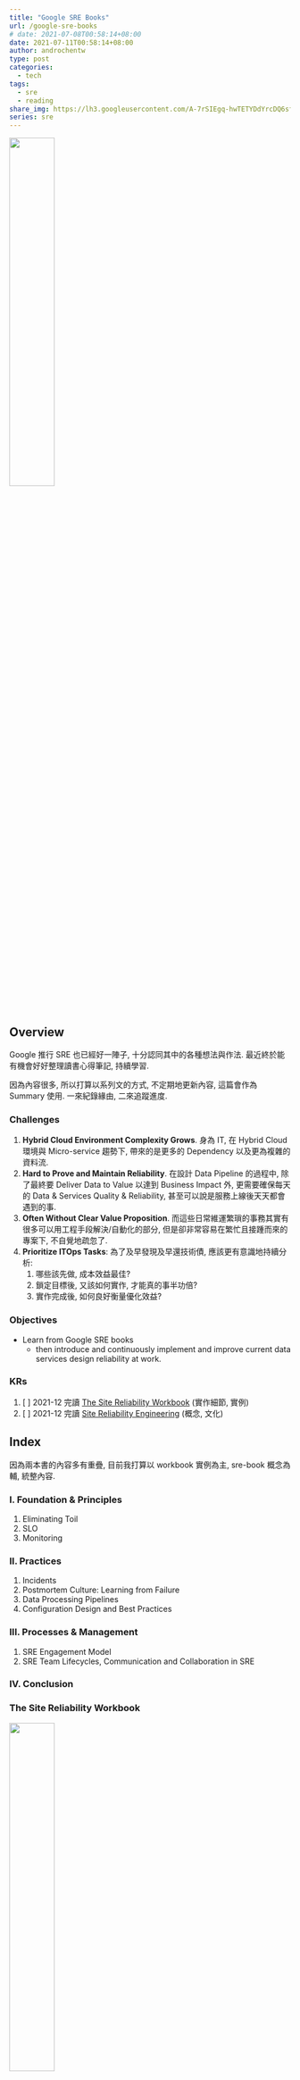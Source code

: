 ```yaml
---
title: "Google SRE Books"
url: /google-sre-books
# date: 2021-07-08T00:58:14+08:00
date: 2021-07-11T00:58:14+08:00
author: androchentw
type: post
categories:
  - tech
tags: 
  - sre
  - reading
share_img: https://lh3.googleusercontent.com/A-7rSIEgq-hwTETYDdYrcDQ6sftGmy0-a0LkQyvt2lrFy2p7QejyOGxhaCKDM74KmYqhqRkw63eCVfJFssRa023x0suoEgdOMZv9
series: sre
---
```


<img style="width:40%;" src="https://lh3.googleusercontent.com/A-7rSIEgq-hwTETYDdYrcDQ6sftGmy0-a0LkQyvt2lrFy2p7QejyOGxhaCKDM74KmYqhqRkw63eCVfJFssRa023x0suoEgdOMZv9">

## Overview

Google 推行 SRE 也已經好一陣子, 十分認同其中的各種想法與作法. 最近終於能有機會好好整理讀書心得筆記, 持續學習.

因為內容很多, 所以打算以系列文的方式, 不定期地更新內容, 這篇會作為 Summary 使用. 一來紀錄緣由, 二來追蹤進度.

### Challenges

1. **Hybrid Cloud Environment Complexity Grows**. 身為 IT, 在 Hybrid Cloud 環境與 Micro-service 趨勢下, 帶來的是更多的 Dependency 以及更為複雜的資料流.
2. **Hard to Prove and Maintain Reliability**. 在設計 Data Pipeline 的過程中, 除了最終要 Deliver Data to Value 以達到 Business Impact 外, 更需要確保每天的 Data & Services Quality & Reliability, 甚至可以說是服務上線後天天都會遇到的事.
3. **Often Without Clear Value Proposition**. 而這些日常維運繁瑣的事務其實有很多可以用工程手段解決/自動化的部分, 但是卻非常容易在繁忙且接踵而來的專案下, 不自覺地疏忽了.
4. **Prioritize ITOps Tasks**: 為了及早發現及早還技術債, 應該更有意識地持續分析:
   1. 哪些該先做, 成本效益最佳?
   2. 鎖定目標後, 又該如何實作, 才能真的事半功倍?
   3. 實作完成後, 如何良好衡量優化效益?

### Objectives

* Learn from Google SRE books
  * then introduce and continuously implement and improve current data services design reliability at work.

### KRs

1. [ ] 2021-12 完讀 [The Site Reliability Workbook](https://sre.google/workbook/table-of-contents/) (實作細節, 實例)
2. [ ] 2021-12 完讀 [Site Reliability Engineering](https://sre.google/sre-book/table-of-contents/) (概念, 文化)

<!--more-->

## Index

因為兩本書的內容多有重疊, 目前我打算以 workbook 實例為主, sre-book 概念為輔, 統整內容.

### I. Foundation & Principles

1. Eliminating Toil
2. SLO
3. Monitoring

### II. Practices

1. Incidents
2. Postmortem Culture: Learning from Failure
3. Data Processing Pipelines
4. Configuration Design and Best Practices

### III. Processes & Management

1. SRE Engagement Model
2. SRE Team Lifecycles, Communication and Collaboration in SRE

### IV. Conclusion

### The Site Reliability Workbook

<img style="width:40%;" src="https://lh3.googleusercontent.com/A-7rSIEgq-hwTETYDdYrcDQ6sftGmy0-a0LkQyvt2lrFy2p7QejyOGxhaCKDM74KmYqhqRkw63eCVfJFssRa023x0suoEgdOMZv9">

[The Site Reliability Workbook](https://sre.google/workbook/table-of-contents/)

* 實作細節, 實例

1. Part I - Foundations
2. Part II - Practices
3. Part III - Processes
4. Conclusion

### Site Reliability Engineering

<img style="width:40%;" src="https://lh3.googleusercontent.com/JvM0JKKuZNJMWAC5iZPm4j-mdS9ORpZbpEWzg0zmJ0i2_xgIcju0OLXJ-zmnvz_GtFFGHe9qZ9Dz-6W0u5fRLFQaRlOI_hGzbetw">

[Site Reliability Engineering](https://sre.google/sre-book/table-of-contents/)

* 概念, 文化

1. Part I - Introduction
2. Part II - Principles
3. Part III - Practices
4. Part IV - Management
5. Part V - Conclusions

## Ref

* [SRE / DevOps Taiwan 讀書會](https://study-area.sre.tw/01_SRE/CH01/)

## Murmur

* 2021-07-11. 學無止境! 科技來自於人性... 懶就是一切的原動力 😎

## Series

{{< series "google-sre-books" >}}
